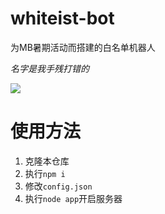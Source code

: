 # whiteist-bot
为MB暑期活动而搭建的白名单机器人

*名字是我手残打错的*

![](https://s1.ax1x.com/2022/06/21/XzxY1x.jpg)

# 使用方法

1. 克隆本仓库
2. 执行`npm i`
3. 修改`config.json`
4. 执行`node app`开启服务器
